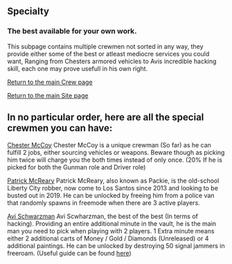 ## Specialty

### The best available for your own work.

This subpage contains multiple crewmen not sorted in any way, they provide either some of the best or atleast mediocre services you could want, Ranging from Chesters armored vehicles to Avis incredible hacking skill, each one may prove usefull in his own right.

[Return to the main Crew page](https://reddey.github.io/dchelp/crew)

[Return to the main Site page](https://reddey.github.io/dchelp/)

## In no particular order, here are all the special crewmen you can have:

[Chester McCoy](https://github.com/Reddey/dchelp/blob/master/crew/special/Chester_McCoy_Anim.gif?raw=true)
Chester McCoy is a unique crewman (So far) as he can fulfill 2 jobs, either sourcing vehicles or weapons. Beware though as picking him twice will charge you the both times instead of only once. (20% If he is picked for both the Gunman role and Driver role)

[Patrick McReary](dogfront.com)
Patrick McReary, also known as Packie, is the old-school Liberty City robber, now come to Los Santos since 2013 and looking to be busted out in 2019. He can be unlocked by freeing him from a police van that randomly spawns in freemode when there are 3 active players.

[Avi Schwarzman](dogfront.com)
Avi Scwharzman, the best of the best (In terms of hacking). Providing an entire additional minute in the vault, he is the main man you need to pick when playing with 2 players. 1 Extra minute means either 2 additional carts of Money / Gold / Diamonds (Unreleased) or 4 additional paintings. He can be unlocked by destroying 50 signal jammers in freeroam. (Useful guide can be found [here](dogfront.com))
